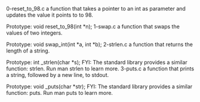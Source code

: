 0-reset_to_98.c a function that takes a pointer to an int as parameter and updates the value it points to to 98.

Prototype: void reset_to_98(int *n);
1-swap.c a function that swaps the values of two integers.

Prototype: void swap_int(int *a, int *b);
2-strlen.c  a function that returns the length of a string.

Prototype: int _strlen(char *s);
FYI: The standard library provides a similar function: strlen. Run man strlen to learn more.
3-puts.c a function that prints a string, followed by a new line, to stdout.

Prototype: void _puts(char *str);
FYI: The standard library provides a similar function: puts. Run man puts to learn more.

